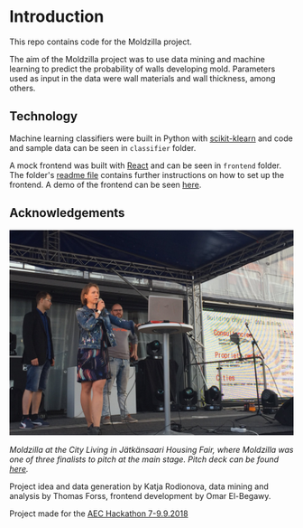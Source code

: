 # Introduction

This repo contains code for the Moldzilla project.

The aim of the Moldzilla project was to use data mining and machine learning to predict the probability of walls developing mold. Parameters used as input in the data were wall materials and wall thickness, among others.

## Technology

Machine learning classifiers were built in Python with [scikit-klearn](http://scikit-learn.org) and code and sample data can be seen in `classifier` folder.

A mock frontend was built with [React](https://reactjs.org/) and can be seen in `frontend` folder. The folder's [readme file](frontend/README.md) contains further instructions on how to set up the frontend. A demo of the frontend can be seen [here](https://gellati.github.io/moldzilla/).


## Acknowledgements

![Moldzilla at the City Living in Jätkänsaari Housing Fair, where Moldzilla was one of three finalists to pitch at the main stage.](images/pitch2.jpg "Team pitch")

*Moldzilla at the City Living in Jätkänsaari Housing Fair, where Moldzilla was one of three finalists to pitch at the main stage. Pitch deck can be found [here]().*

Project idea and data generation by Katja Rodionova, data mining and analysis by Thomas Forss, frontend development by Omar El-Begawy.

Project made for the [AEC Hackathon 7-9.9.2018](http://www.kiradigi.fi/ajankohtaista/aec-hackathon-helsinki-7.-9.9.2018.html)
